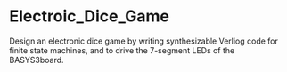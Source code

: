 # Electroic_Dice_Game
Design an electronic dice game by writing synthesizable Verliog code for finite state machines, and to drive the 7-segment LEDs of the BASYS3board.

